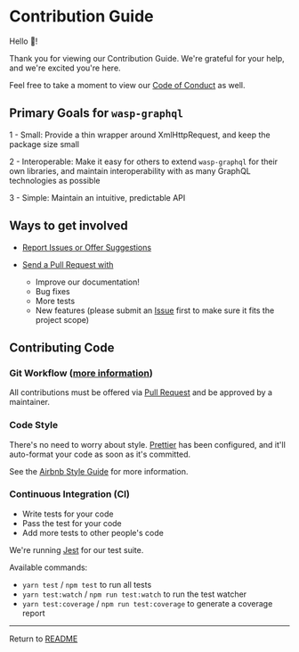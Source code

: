 # Contribution Guide

Hello 👋!

Thank you for viewing our Contribution Guide. We're grateful for your help, and we're excited you're here.

Feel free to take a moment to view our [Code of Conduct](CODE-OF-CONDUCT.md) as well.

## Primary Goals for `wasp-graphql`

1 - Small: Provide a thin wrapper around XmlHttpRequest, and keep the package size small

2 - Interoperable: Make it easy for others to extend `wasp-graphql` for their own libraries, and maintain interoperability with as many GraphQL technologies as possible

3 - Simple: Maintain an intuitive, predictable API

## Ways to get involved

- [Report Issues or Offer Suggestions](https://github.com/BlackWaspTech/wasp-graphql/issues)

- [Send a Pull Request with](https://www.thinkful.com/learn/github-pull-request-tutorial/)

  - Improve our documentation!
  - Bug fixes
  - More tests
  - New features (please submit an [Issue](https://github.com/BlackWaspTech/wasp-graphql/issues) first to make sure it fits the project scope)

## Contributing Code

### Git Workflow ([more information](https://guides.github.com/introduction/flow/))

All contributions must be offered via [Pull Request](https://help.github.com/articles/about-pull-requests/) and be approved by a maintainer.

### Code Style

There's no need to worry about style. [Prettier](https://prettier.io/) has been configured, and it'll auto-format your code as soon as it's committed.

See the [Airbnb Style Guide](https://github.com/airbnb/javascript) for more information.

### Continuous Integration (CI)

- Write tests for your code
- Pass the test for your code
- Add more tests to other people's code

We're running [Jest](https://jestjs.io/en/) for our test suite.

Available commands:

- `yarn test` / `npm test` to run all tests
- `yarn test:watch` / `npm run test:watch` to run the test watcher
- `yarn test:coverage` / `npm run test:coverage` to generate a coverage report

---

Return to [README](README.md)
